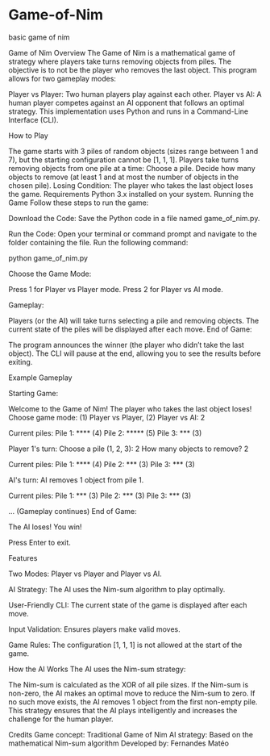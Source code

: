 # Game-of-Nim
basic game of nim

Game of Nim
Overview
The Game of Nim is a mathematical game of strategy where players take turns removing objects from piles. The objective is to not be the player who removes the last object. This program allows for two gameplay modes:

Player vs Player: Two human players play against each other.
Player vs AI: A human player competes against an AI opponent that follows an optimal strategy.
This implementation uses Python and runs in a Command-Line Interface (CLI).

How to Play

The game starts with 3 piles of random objects (sizes range between 1 and 7), but the starting configuration cannot be [1, 1, 1].
Players take turns removing objects from one pile at a time:
Choose a pile.
Decide how many objects to remove (at least 1 and at most the number of objects in the chosen pile).
Losing Condition: The player who takes the last object loses the game.
Requirements
Python 3.x installed on your system.
Running the Game
Follow these steps to run the game:

Download the Code: Save the Python code in a file named game_of_nim.py.

Run the Code: Open your terminal or command prompt and navigate to the folder containing the file. Run the following command:

python game_of_nim.py

Choose the Game Mode:

Press 1 for Player vs Player mode.
Press 2 for Player vs AI mode.

Gameplay:

Players (or the AI) will take turns selecting a pile and removing objects.
The current state of the piles will be displayed after each move.
End of Game:

The program announces the winner (the player who didn’t take the last object).
The CLI will pause at the end, allowing you to see the results before exiting.

Example Gameplay

Starting Game:

Welcome to the Game of Nim!
The player who takes the last object loses!
Choose game mode: (1) Player vs Player, (2) Player vs AI: 2

Current piles:
Pile 1: **** (4)
Pile 2: ***** (5)
Pile 3: *** (3)

Player 1's turn:
Choose a pile (1, 2, 3): 2
How many objects to remove? 2

Current piles:
Pile 1: **** (4)
Pile 2: *** (3)
Pile 3: *** (3)

AI's turn:
AI removes 1 object from pile 1.

Current piles:
Pile 1: *** (3)
Pile 2: *** (3)
Pile 3: *** (3)

... (Gameplay continues)
End of Game:

The AI loses! You win!

Press Enter to exit.

Features

Two Modes: Player vs Player and Player vs AI.

AI Strategy: The AI uses the Nim-sum algorithm to play optimally.

User-Friendly CLI: The current state of the game is displayed after each move.

Input Validation: Ensures players make valid moves.

Game Rules: The configuration [1, 1, 1] is not allowed at the start of the game.

How the AI Works
The AI uses the Nim-sum strategy:

The Nim-sum is calculated as the XOR of all pile sizes.
If the Nim-sum is non-zero, the AI makes an optimal move to reduce the Nim-sum to zero.
If no such move exists, the AI removes 1 object from the first non-empty pile.
This strategy ensures that the AI plays intelligently and increases the challenge for the human player.

Credits
Game concept: Traditional Game of Nim
AI strategy: Based on the mathematical Nim-sum algorithm
Developed by: Fernandes Matéo


